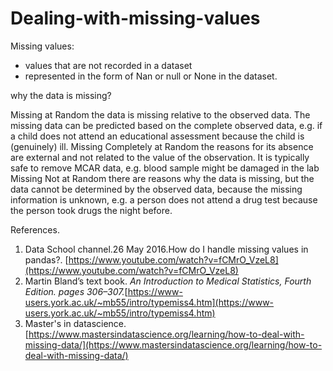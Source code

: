 # Dealing-with-missing-values
Missing values:
- values that are not recorded in a dataset
- represented in the form of Nan or null or None in the dataset.

why the data is missing?


Missing at Random the data is missing relative to the observed data. The missing data can be predicted based on the complete observed data, e.g. if a child does not attend an educational assessment because the child is (genuinely) ill.
Missing Completely at Random the reasons for its absence are external and not related to the value of the observation. It is typically safe to remove MCAR data, e.g. blood sample might be damaged in the lab
Missing Not at Random there are reasons why the data is missing, but the data cannot be determined by the observed data, because the missing information is unknown, e.g. a person does not attend a drug test because the person took drugs the night before.

References.
1. Data School channel.26 May 2016.How do I handle missing values in pandas?. [https://www.youtube.com/watch?v=fCMrO_VzeL8](https://www.youtube.com/watch?v=fCMrO_VzeL8)
2. Martin Bland’s text book. *An Introduction to Medical Statistics, Fourth Edition. pages 306–307.*[https://www-users.york.ac.uk/~mb55/intro/typemiss4.htm](https://www-users.york.ac.uk/~mb55/intro/typemiss4.htm)
3. Master's in datascience.[https://www.mastersindatascience.org/learning/how-to-deal-with-missing-data/](https://www.mastersindatascience.org/learning/how-to-deal-with-missing-data/)


